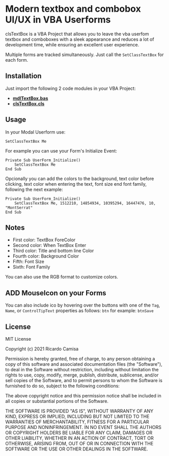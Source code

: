 # Modern textbox and combobox UI/UX in VBA Userforms

clsTextBox is a VBA Project that allows you to leave the vba userfom textbox and comboboxes with a sleek appearance and reduces a lot of development time, while ensuring an excellent user experience.

Multiple forms are tracked simultaneously. Just call the `SetClassTextBox` for each form.

## Installation

Just import the following 2 code modules in your VBA Project:

- [**mdlTextBox.bas**](https://github.com/ricardocamisa/clsTextBox/blob/main/src/mdlTextBox.bas)
- [**clsTextBox.cls**](https://github.com/ricardocamisa/clsTextBox/blob/main/src/clsTextBox.cls)

## Usage

In your Modal Userform use:

```vba
SetClassTextBox Me
```

For example you can use your Form's Initialize Event:

```vba
Private Sub UserForm_Initialize()
    SetClassTextBox Me
End Sub
```

Opcionally you can add the colors to the background, text color before clicking, text color when entering the text, font size end font family, following the next example:

```VBA
Private Sub UserForm_Initialize()
    SetClassTextBox Me, 1512210, 14854934, 10395294, 16447476, 10, "MontSerrat"
End Sub
```

## Notes

- First color: TextBox ForeColor
- Second color: When TextBox Enter
- Third color: Title and bottom line Color
- Fourth color: Background Color
- Fifth: Font Size
- Sixth: Font Family

You can also use the RGB format to customize colors.

## ADD MouseIcon on your Forms

You can also include ico by hovering over the buttons with one of the `Tag`, `Name`, or `ControlTipText` properties as follows: `btn` for example: `btnSave`

## License

MIT License

Copyright (c) 2021 Ricardo Camisa

Permission is hereby granted, free of charge, to any person obtaining a copy of this software and associated documentation files (the "Software"), to deal in the Software without restriction, including without limitation the rights to use, copy, modify, merge, publish, distribute, sublicense, and/or sell copies of the Software, and to permit persons to whom the Software is furnished to do so, subject to the following conditions:

The above copyright notice and this permission notice shall be included in all copies or substantial portions of the Software.

THE SOFTWARE IS PROVIDED "AS IS", WITHOUT WARRANTY OF ANY KIND, EXPRESS OR IMPLIED, INCLUDING BUT NOT LIMITED TO THE WARRANTIES OF MERCHANTABILITY, FITNESS FOR A PARTICULAR PURPOSE AND NONINFRINGEMENT. IN NO EVENT SHALL THE AUTHORS OR COPYRIGHT HOLDERS BE LIABLE FOR ANY CLAIM, DAMAGES OR OTHER LIABILITY, WHETHER IN AN ACTION OF CONTRACT, TORT OR OTHERWISE, ARISING FROM, OUT OF OR IN CONNECTION WITH THE SOFTWARE OR THE USE OR OTHER DEALINGS IN THE SOFTWARE.

